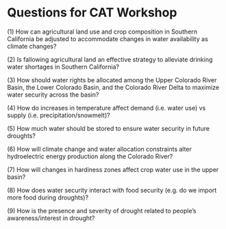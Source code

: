 # Questions for CAT Workshop

(1) How can agricultural land use and crop composition in Southern California be adjusted to accommodate changes in water availability as climate changes?

(2) Is fallowing agricultural land an effective strategy to alleviate drinking water shortages in Southern California?

(3) How should water rights be allocated among the Upper Colorado River Basin, the Lower Colorado Basin, and the Colorado River Delta to maximize water security across the basin?

(4) How do increases in temperature affect demand (i.e. water use) vs supply (i.e. precipitation/snowmelt)?

(5) How much water should be stored to ensure water security in future droughts?

(6) How will climate change and water allocation constraints alter hydroelectric energy production along the Colorado River?

(7) How will changes in hardiness zones affect crop water use in the upper basin?

(8) How does water security interact with food security (e.g. do we import more food during droughts)?
 
(9) How is the presence and severity of drought related to people’s awareness/interest in drought?
